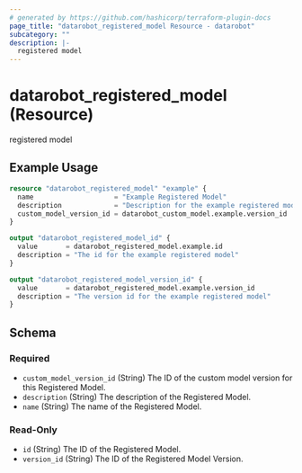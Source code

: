 ```yaml
---
# generated by https://github.com/hashicorp/terraform-plugin-docs
page_title: "datarobot_registered_model Resource - datarobot"
subcategory: ""
description: |-
  registered model
---
```


# datarobot_registered_model (Resource)

registered model

## Example Usage

```terraform
resource "datarobot_registered_model" "example" {
  name                    = "Example Registered Model"
  description             = "Description for the example registered model"
  custom_model_version_id = datarobot_custom_model.example.version_id
}

output "datarobot_registered_model_id" {
  value       = datarobot_registered_model.example.id
  description = "The id for the example registered model"
}

output "datarobot_registered_model_version_id" {
  value       = datarobot_registered_model.example.version_id
  description = "The version id for the example registered model"
}
```

<!-- schema generated by tfplugindocs -->
## Schema

### Required

- `custom_model_version_id` (String) The ID of the custom model version for this Registered Model.
- `description` (String) The description of the Registered Model.
- `name` (String) The name of the Registered Model.

### Read-Only

- `id` (String) The ID of the Registered Model.
- `version_id` (String) The ID of the Registered Model Version.
